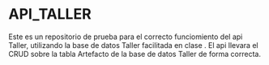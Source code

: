 # API_TALLER
Este es un repositorio de prueba para el correcto funciomiento del api Taller, utilizando la base de datos Taller facilitada en clase .  El api  llevara  el CRUD sobre la tabla Artefacto de la base de datos Taller de forma correcta.
